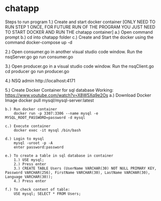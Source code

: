 # chatapp
Steps to run program
1.) Create and start docker container [ONLY NEED TO RUN STEP 1 ONCE, FOR FUTURE RUN OF THE PROGRAM YOU JUST NEED TO START DOCKER AND RUN THE chatapp container]
    a.) Open command prompt
    b.) cd into chatapp folder
    c.) Create and Start the docker using the command
        docker-compose up -d
        
2.) Open consumer.go in another visual studio code window. Run the nsqServer.go 
    go run consumer.go

3.) Open producer.go in a visual studio code window. Run the nsqClient.go
    cd producer
    go run producer.go

4.) NSQ admin
   http://localhost:4171


5.) Create Docker Container for sql database
    Working: https://www.youtube.com/watch?v=X8W5Xq9e2Os
    a.) Download Docker Image
        docker pull mysql/mysql-server:latest

    b.) Run docker container
        docker run -p 3307:3306 --name mysql -e MYSQL_ROOT_PASSWORD=password -d mysql

    c.) Execute container
        docker exec -it mysql /bin/bash

    d.) Login to mysql
        mysql -uroot -p -A
        enter password:password

    e.) To create a table in sql database in container
 	    1.) USE mysql;
	    2.) Press enter
 	    3.) CREATE TABLE Users (UserName VARCHAR(30) NOT NULL PRIMARY KEY, Password VARCHAR(256), FirstName VARCHAR(30), LastName VARCHAR(30), Language VARCHAR(30));
	    4.) Press enter

    f.) To check content of table:
        USE mysql; SELECT * FROM Users;
